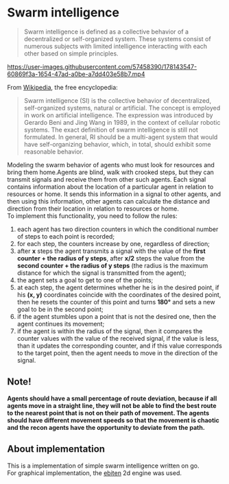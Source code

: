 # Swarm intelligence
>Swarm intelligence is defined as a collective behavior of a decentralized or self-organized system. These systems consist of numerous subjects with limited intelligence interacting with each other based on simple principles.

https://user-images.githubusercontent.com/57458390/178143547-60869f3a-1654-47ad-a0be-a7dd403e58b7.mp4

From [Wikipedia](https://en.wikipedia.org/wiki/Swarm_intelligence), the free encyclopedia:
>Swarm intelligence (SI) is the collective behavior of decentralized, self-organized systems, natural or artificial. The concept is employed in work on artificial intelligence. The expression was introduced by Gerardo Beni and Jing Wang in 1989, in the context of cellular robotic systems.
>The exact definition of swarm intelligence is still not formulated. In general, RI should be a multi-agent system that would have self-organizing behavior, which, in total, should exhibit some reasonable behavior.

Modeling the swarm behavior of agents who must look for resources and bring them home.Agents are blind, walk with crooked steps, but they can transmit signals and receive them from other such agents. Each signal contains information about the location of a particular agent in relation to resources or home. It sends this information in a signal to other agents, and then using this information, other agents can calculate the distance and direction from their location in relation to resources or home.\
To implement this functionality, you need to follow the rules:
1. each agent has two direction counters in which the conditional number of steps to each point is recorded;
2. for each step, the counters increase by one, regardless of direction;
3. after **x** steps the agent transmits a signal with the value of the **first counter + the radius of y steps**, after **x/2** steps the value from the **second counter + the radius of y steps** (the radius is the maximum distance for which the signal is transmitted from the agent);
4. the agent sets a goal to get to one of the points;
5. at each step, the agent determines whether he is in the desired point, if his **(x, y)** coordinates coincide with the coordinates of the desired point, then he resets the counter of this point and turns **180°** and sets a new goal to be in the second point;
6. if the agent stumbles upon a point that is not the desired one, then the agent continues its movement;
7. if the agent is within the radius of the signal, then it compares the counter values ​​with the value of the received signal, if the value is less, than it updates the corresponding counter, and if this value corresponds to the target point, then the agent needs to move in the direction of the signal.

## Note!

**Agents should have a small percentage of route deviation, because if all agents move in a straight line, they will not be able to find the best route to the nearest point that is not on their path of movement.
The agents should have different movement speeds so that the movement is chaotic and the recon agents have the opportunity to deviate from the path.**

## About implementation
This is a implementation of simple swarm intelligence written on go. \
For graphical implementation, the [ebiten](https://github.com/hajimehoshi/ebiten) 2d engine was used.

